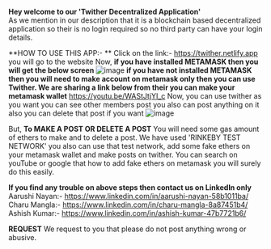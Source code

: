 **Hey welcome to our 'Twither Decentralized Application'**
<br />
As we mention in our description that it is a blockchain based decentralized application so their is no login required so no third party can have your login details.

**HOW TO USE THIS APP:- **
Click on the link:- https://twither.netlify.app you will go to the website
Now,
**if you have installed METAMASK then you will get the below screen**
![image](https://user-images.githubusercontent.com/69347014/188481290-b2846056-a214-49b9-b59f-4de6597383b5.png)
**if you have not installed METAMASK then you will need to make account on metamask only then you can use Twither. We are sharing a link below from their you can make your metamask wallet**
https://youtu.be/WAStJtjYI_c
Now, 
you can use twither as you want you can see other members post you also can post anything on it also you can delete that post if you want
![image](https://user-images.githubusercontent.com/69347014/188485007-c6bf539f-5f27-4434-8b35-d4fcb4ce454f.png)

But,
**To MAKE A POST OR DELETE A POST**
You will need some gas amount of ethers to make and to delete a post. We have used 'RINKEBY TEST NETWORK' you also can use that test network, add some fake ethers on your metamask wallet and make posts on twither. You can search on youTube or google that how to add fake ethers on metamask you will surely do this easily.

**If you find any trouble on above steps then contact us on LinkedIn only**
Aarushi Nayan:- https://www.linkedin.com/in/aarushi-nayan-58b1011ba/
Charu Mangla:- https://www.linkedin.com/in/charu-mangla-8a87451b4/
Ashish Kumar:- https://www.linkedin.com/in/ashish-kumar-47b7721b6/

**REQUEST**
We request to you that please do not post anything wrong or abusive.
